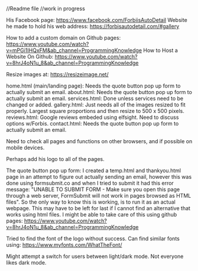 //Readme file
//work in progress

His Facebook page: https://www.facebook.com/ForbiisAutoDetail
Website he made to hold his web address: https://forbisautodetail.com/#gallery

How to add a custom domain on Github pages:
      https://www.youtube.com/watch?v=mPGi1IHQxFM&ab_channel=ProgrammingKnowledge 
How to Host a Website On Github:
      https://www.youtube.com/watch?v=8hrJ4oN1u_8&ab_channel=ProgrammingKnowledge

Resize images at: https://resizeimage.net/

home.html (main/landing page): Needs the quote button pop up form to actually submit an email.
about.html: Needs the quote button pop up form to actually submit an email.
services.html: Done unless services need to be changed or added.
gallery.html: Just needs all of the images resized to fit properly. Largest square
proportions and then resize to 500 x 500 pixels.
reviews.html: Google reviews embeded using elfsight. Need to discuss options w/Forbis.
contact.html: Needs the quote button pop up form to actually submit an email.

Need to check all pages and functions on other browsers, and if possible on mobile devices. 

Perhaps add his logo to all of the pages.

The quote button pop up form: I created a temp.html and thankyou.html page in an attempt to
figure out actually sending an email, however this was done using formsubmit.co and when I
tried to submit it had this error message: "UNABLE TO SUBMIT FORM - Make sure you open this
page through a web server, FormSubmit will not work in pages browsed as HTML files". So the
only way to know this is working, is to run it as an actual webpage. This may have to be
left for last if I cannot find an alternative that works using html files.
I might be able to take care of this using github pages: 
https://www.youtube.com/watch?v=8hrJ4oN1u_8&ab_channel=ProgrammingKnowledge

Tried to find the font of the logo without success. Can find similar fonts using: https://www.myfonts.com/WhatTheFont/

Might attempt a switch for users between light/dark mode. Not everyone likes dark mode.
